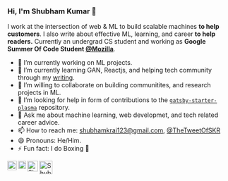 ### Hi, I'm Shubham Kumar 👋

I work at the intersection of web & ML to build scalable machines **to help customers**. I also write about effective ML, learning, and career **to help readers.** Currently an undergrad CS student and working as **Google Summer Of Code Student [@Mozilla](https://github.com/mozilla)**. 

- 🔭 I’m currently working on ML projects.
- 🌱 I’m currently learning GAN, Reactjs, and helping tech community through my [writing](https://medium.com/@shubhamkrai123).
- 👯 I’m willing to collaborate on building communitites, and research projects in ML.
- 🤔 I’m looking for help in form of contributions to the [`gatsby-starter-plasma`](https://github.com/imskr/gatsby-starter-plasma) repository.
- 💬 Ask me about machine learning, web developmet, and tech related career advice.
- 📫 How to reach me: shubhamkrai123@gmail.com, [@TheTweetOfSKR](https://twitter.com/TheTweetOfSKR)
- 😄 Pronouns: He/Him.
- ⚡ Fun fact: I do Boxing 🥊


<a href="https://twitter.com/TheTweetOfSKR">
  <img align="left" alt="Shubham Kumar Rai | Twitter" width="21px" src="https://raw.githubusercontent.com/imskr/imskr/master/assets/twitter.svg" />
</a>
<a href="https://shubhamkumar.live">
  <img align="left" alt="Shubham Kumar's Blog" width="18px" src="https://raw.githubusercontent.com/imskr/imskr/master/assets/web.png" />
</a>
<a href="https://www.linkedin.com/in/imskr">
  <img align="left" alt="Shubham Kumar | Linkedin" width="24px" src="https://raw.githubusercontent.com/imskr/imskr/master/assets/linkedin.png" />
</a>
<a href="https://medium.com/@shubhamkrai123">
  <img align="left" alt="Shubham Kumar | Medium" width="30px" src="https://raw.githubusercontent.com/imskr/imskr/master/assets/medium.png" />
</a>
